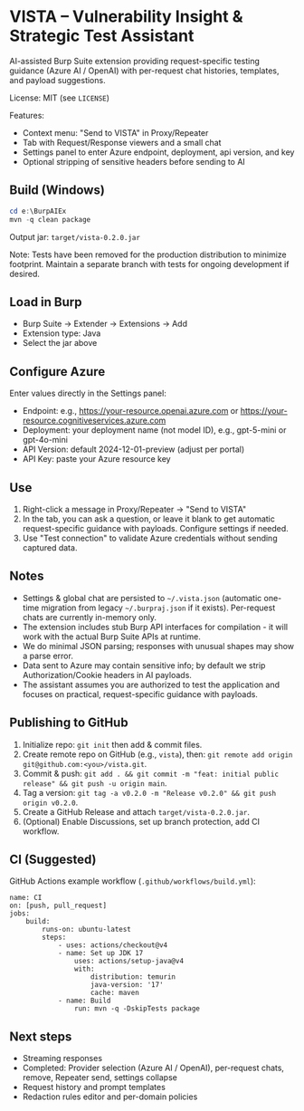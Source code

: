 # VISTA – Vulnerability Insight & Strategic Test Assistant

AI-assisted Burp Suite extension providing request-specific testing guidance (Azure AI / OpenAI) with per-request chat histories, templates, and payload suggestions.

License: MIT (see `LICENSE`)

Features:
- Context menu: "Send to VISTA" in Proxy/Repeater
- Tab with Request/Response viewers and a small chat
- Settings panel to enter Azure endpoint, deployment, api version, and key
- Optional stripping of sensitive headers before sending to AI

## Build (Windows)

```powershell
cd e:\BurpAIEx
mvn -q clean package
```

Output jar: `target/vista-0.2.0.jar`

Note: Tests have been removed for the production distribution to minimize footprint. Maintain a separate branch with tests for ongoing development if desired.

## Load in Burp
- Burp Suite -> Extender -> Extensions -> Add
- Extension type: Java
- Select the jar above

## Configure Azure

Enter values directly in the Settings panel:
- Endpoint: e.g., https://your-resource.openai.azure.com or https://your-resource.cognitiveservices.azure.com
- Deployment: your deployment name (not model ID), e.g., gpt-5-mini or gpt-4o-mini
- API Version: default 2024-12-01-preview (adjust per portal)
- API Key: paste your Azure resource key

## Use
1. Right-click a message in Proxy/Repeater -> "Send to VISTA"
2. In the tab, you can ask a question, or leave it blank to get automatic request-specific guidance with payloads. Configure settings if needed.
3. Use "Test connection" to validate Azure credentials without sending captured data.

## Notes
- Settings & global chat are persisted to `~/.vista.json` (automatic one-time migration from legacy `~/.burpraj.json` if it exists). Per-request chats are currently in-memory only.
- The extension includes stub Burp API interfaces for compilation - it will work with the actual Burp Suite APIs at runtime.
- We do minimal JSON parsing; responses with unusual shapes may show a parse error.
- Data sent to Azure may contain sensitive info; by default we strip Authorization/Cookie headers in AI payloads.
 - The assistant assumes you are authorized to test the application and focuses on practical, request-specific guidance with payloads.

## Publishing to GitHub
1. Initialize repo: `git init` then add & commit files.
2. Create remote repo on GitHub (e.g., `vista`), then: `git remote add origin git@github.com:<you>/vista.git`.
3. Commit & push: `git add . && git commit -m "feat: initial public release" && git push -u origin main`.
4. Tag a version: `git tag -a v0.2.0 -m "Release v0.2.0" && git push origin v0.2.0`.
5. Create a GitHub Release and attach `target/vista-0.2.0.jar`.
6. (Optional) Enable Discussions, set up branch protection, add CI workflow.

## CI (Suggested)
GitHub Actions example workflow (`.github/workflows/build.yml`):
```
name: CI
on: [push, pull_request]
jobs:
	build:
		runs-on: ubuntu-latest
		steps:
			- uses: actions/checkout@v4
			- name: Set up JDK 17
				uses: actions/setup-java@v4
				with:
					distribution: temurin
					java-version: '17'
					cache: maven
			- name: Build
				run: mvn -q -DskipTests package
```


## Next steps
- Streaming responses
- Completed: Provider selection (Azure AI / OpenAI), per-request chats, remove, Repeater send, settings collapse
- Request history and prompt templates
- Redaction rules editor and per-domain policies
